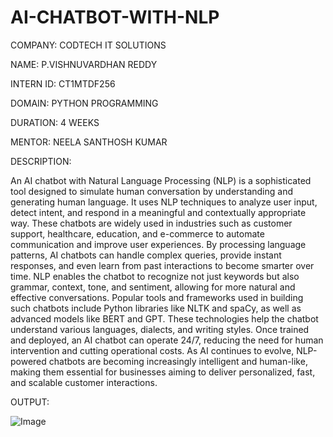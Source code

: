 # AI-CHATBOT-WITH-NLP

COMPANY: CODTECH IT SOLUTIONS

NAME: P.VISHNUVARDHAN REDDY

INTERN ID: CT1MTDF256

DOMAIN: PYTHON PROGRAMMING

DURATION: 4 WEEKS

MENTOR: NEELA SANTHOSH KUMAR

DESCRIPTION:

An AI chatbot with Natural Language Processing (NLP) is a sophisticated tool designed to simulate human conversation by understanding and generating human language. It uses NLP techniques to analyze user input, detect intent, and respond in a meaningful and contextually appropriate way. These chatbots are widely used in industries such as customer support, healthcare, education, and e-commerce to automate communication and improve user experiences. By processing language patterns, AI chatbots can handle complex queries, provide instant responses, and even learn from past interactions to become smarter over time. NLP enables the chatbot to recognize not just keywords but also grammar, context, tone, and sentiment, allowing for more natural and effective conversations. Popular tools and frameworks used in building such chatbots include Python libraries like NLTK and spaCy, as well as advanced models like BERT and GPT. These technologies help the chatbot understand various languages, dialects, and writing styles. Once trained and deployed, an AI chatbot can operate 24/7, reducing the need for human intervention and cutting operational costs. As AI continues to evolve, NLP-powered chatbots are becoming increasingly intelligent and human-like, making them essential for businesses aiming to deliver personalized, fast, and scalable customer interactions.

OUTPUT:

![Image](https://github.com/user-attachments/assets/159b7d13-ff04-4ba9-a01e-545661464539)
